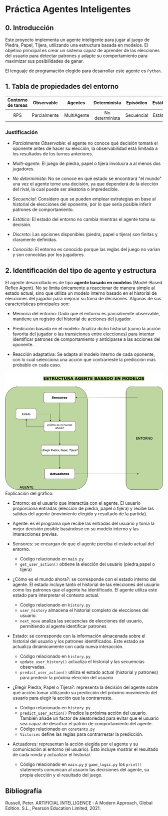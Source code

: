 
Práctica Agentes Inteligentes
=============================

## 0. Introducción
Este proyecto implementa un agente inteligente para jugar al juego de Piedra, Papel, Tijera, utilizando una estructura basada en modelos. El objetivo principal es crear un sistema capaz de aprender de las elecciones del usuario para detectar patrones y adapte su comportamiento para maximizar sus posibilidades de ganar.

El lenguaje de programación elegido para desarrollar este agente es `Python`.
## 1. Tabla de propiedades del entorno
Contorno de tareas | Observable| Agentes | Determinista | Episódico | Estático | Discreto | Conocido
:---: | :---: | :---: | :---: | :---: | :---: | :---: | :---: |
 RPS | Parcialmente | MultiAgente | No determinista | Secuencial | Estático |  Discreto |  Conocido |

 ### Justificación

- _Parcialmente Observable_: el agente no conoce qué decisión tomará el oponente antes de hacer su elección, la observabilidad está limitada a los resultados de los turnos anteriores.

- _Multi-agente_: El juego de piedra, papel o tijera involucra a al menos dos jugadores.

- _No determinista_: No se conoce en qué estado se encontrará "el mundo" una vez el agente tome una decisión, ya que dependerá de la elección del rival, la cual puede ser aleatoria o impredecible.

- _Secuencial_: Considero que se pueden emplear estrategias en base al historial de elecciones del oponente, por lo que sería posible inferir patrones de comportamiento.

- _Estático_: El estado del entorno no cambia mientras el agente toma su decisión.

- _Discreto_: Las opciones disponibles (piedra, papel o tijera) son finitas y claramente definidas.

- _Conocido_: El entorno es conocido porque las reglas del juego no varían y son conocidas por los jugadores.

## 2. Identificación del tipo de agente y estructura
El agente desarrollado es de tipo **agente basado en modelos** (Model-Based Reflex Agent). No se limita únicamente a reaccionar de manera simple al estado actual, sino que utiliza un modelo interno basado en el historial de elecciones del jugador para mejorar su toma de decisiones. Algunas de sus características principales son:

- Memoria del entorno: Dado que el entorno es parcialmente observable, mantiene un registro del historial de acciones del jugador.

- Predicción basada en el modelo: Analiza dicho historial (como la acción favorita del jugador o las transiciones entre elecciones) para intentar identificar patrones de comportamiento y anticiparse a las acciones del oponente.

- Reacción adaptativa: Se adapta al modelo interno de cada oponente, con lo cual selecciona una acción que contrarreste la predicción más probable en cada caso.

![Estructura del agente](img/agente.png)
Explicación del gráfico: 

- Entorno: es el usuario que interactúa con el agente. El usuario proporciona entradas (elección de piedra, papel o tijera) y recibe las salidas del agente (movimiento elegido y resultado de la partida). 

- Agente: es el programa que recibe las entradas del usuario y toma la mejor decisión posible basándose en su modelo interno y las interacciones previas. 

- Sensores: se encargan de que el agente perciba el estado actual del entorno. 
    - Código relacionado en `main.py`
    - `get_user_action()` obtiene la elección del usuario (piedra,papel o tijera)

- ¿Cómo es el mundo ahora?: se corresponde con el estado interno del agente. El estado incluye tanto el historial de las elecciones del usuario como los patrones que el agente ha identificado. El agente utiliza este estado para interpretar el contexto actual.
    - Código relacionado en `history.py`
    - `user_history` almacena el historial completo de elecciones del usuario.
    - `next_move` analiza las secuencias de elecciones del usuario, permitiendo al agente identificar patrones

- Estado: se corresponde con la información almacenada sobre el historial del usuario y los patrones identificados. Este estado se actualiza dinámicamente con cada nueva interacción.
    - Código relacionado en `history.py`
    - `update_user_history()` actualiza el historial y las secuencias observadas.
    - `predict_user_action()` utiliza el estado actual (historial y patrones) para predecir la próxima elección del usuario

- ¿Elegir Piedra, Papel o Tijera?: representa la decisión del agente sobre qué acción tomar utilizando su predicción del próximo movimiento del usuario para elegir la acción que la contrarreste.
    -  Código relacionado en `history.py`
    - `predict_user_action()` Predice la próxima acción del usuario. También añade un factor de aleatoriedad para evitar que el usuario sea capaz de descifrar el patrón de comportamiento del agente.
    - Código relacionado en `constants.py`
    - `Victories` define las reglas para contrarrestar la predicción.

- Actuadores: representan la acción elegida por el agente y su comunicación al entorno (el usuario). Esto incluye mostrar el resultado de cada ronda y actualizar el historial.
    - Código relacionado en `main.py` y `game_logic.py` los `print()` statements comunican al usuario las decisiones del agente, su propia elección y el resultado del juego.

## Bibliografía

Russell, Peter. ARTIFICIAL INTELLIGENCE : A Modern Approach, Global Edition. S.L., Pearson Education Limited, 2021.